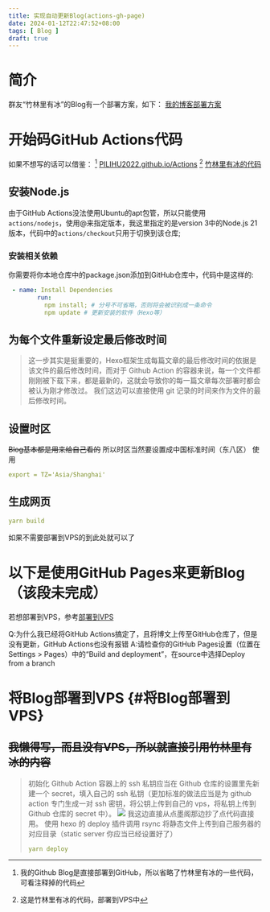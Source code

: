 ```yaml
---
title: 实现自动更新Blog(actions-gh-page)
date: 2024-01-12T22:47:52+08:00
tags: [ Blog ]
draft: true
---
```

# 简介
群友“竹林里有冰”的Blog有一个部署方案，如下：
[我的博客部署方案](https://zhul.in/2022/11/04/my-blog-plan/)

# 开始码GitHub Actions代码
如果不想写的话可以借鉴：
[^1] [PILIHU2022.github.io/Actions](https://github.com/PILIHU2022/PILIHU2022.github.io/blob/main/.github/workflows/deploy.yaml)
[^2] [竹林里有冰的代码](https://github.com/zhullyb/zhullyb.github.io/blob/master/.github/workflows/deploy.yml)
[^1]: 我的Github Blog是直接部署到GitHub，所以省略了竹林里有冰的一些代码，可看注释掉的代码
[^2]: 这是竹林里有冰的代码，部署到VPS中

## 安装Node.js
由于GitHub Actions没法使用Ubuntu的apt包管，所以只能使用`actions/nodejs`，使用@来指定版本，我这里指定的是version 3中的Node.js 21版本，代码中的`actions/checkout`只用于切换到该仓库;
 ### 安装相关依赖
 你需要将你本地仓库中的package.json添加到GitHub仓库中，代码中是这样的:
```yaml
 - name: Install Dependencies
        run: 
          npm install; # 分号不可省略，否则将会被识别成一条命令
          npm update # 更新安装的软件（Hexo等）
```

## 为每个文件重新设定最后修改时间
> 这一步其实是挺重要的，Hexo框架生成每篇文章的最后修改时间的依据是该文件的最后修改时间，而对于 Github Action 的容器来说，每一个文件都刚刚被下载下来，都是最新的，这就会导致你的每一篇文章每次部署时都会被认为刚才修改过。
我们这边可以直接使用 git 记录的时间来作为文件的最后修改时间。

## 设置时区
~~Blog基本都是用来给自己看的~~
所以时区当然要设置成中国标准时间（东八区）
使用
```yaml
export = TZ='Asia/Shanghai'
```
## 生成网页
```yaml
yarn build
```
如果不需要部署到VPS的到此处就可以了

# 以下是使用GitHub Pages来更新Blog（该段未完成）
若想部署到VPS，参考[部署到VPS](#Deploy-to-VPS)

Q:为什么我已经将GitHub Actions搞定了，且将博文上传至GitHub仓库了，但是没有更新，GitHub Actions也没有报错
A:请检查你的GitHub Pages设置（位置在Settings > Pages）中的“Build and deployment”，在source中选择Deploy from a branch

# 将Blog部署到VPS {#将Blog部署到VPS}
## ~~我懒得写，而且没有VPS，所以就直接引用竹林里有冰的内容~~
> 初始化 Github Action 容器上的 ssh 私钥应当在 Github 仓库的设置里先新建一个 secret，填入自己的 ssh 私钥（更加标准的做法应当是为 github action 专门生成一对 ssh 密钥，将公钥上传到自己的 vps，将私钥上传到 Github 仓库的 secret 中）。
![](https://bu.dusays.com/2022/11/04/6364dbbfeb8f6.png)
> 我这边直接从点墨阁那边抄了点代码直接用。
> 使用 hexo 的 deploy 插件调用 rsync 将静态文件上传到自己服务器的对应目录（static server 你应当已经设置好了）
> ```yaml
> yarn deploy
> ```





















































































































